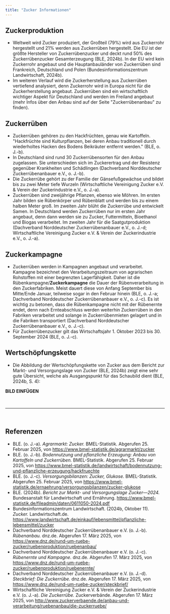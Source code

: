 ```yaml
---
title: "Zucker Informationen"
---
```


## Zuckerproduktion
- Weltweit wird Zucker produziert, der Großteil (79%) wird aus Zuckerrohr hergestellt und 21% werden aus Zuckerrüben hergestellt. Die EU ist der größte Hersteller von Zuckerrübenzucker und deckt rund 50% des Zuckerrübenzucker Gesamterzeugung (BLE, 2024b). In der EU wird kein Zuckerrohr angebaut und die Hauptanbauländer von Zuckerrüben sind Frankreich, Deutschland und Polen (Bundesinformationszentrum Landwirtschaft, 2024b).
- Im weiteren Verlauf wird die Zuckerherstellung aus Zuckerrüben vertiefend analysiert, denn Zuckerrohr wird in Europa nicht für die Zuckerherstellung angebaut. Zuckerrüben sind ein wirtschaftlich wichtiger Aspekt für Deutschland und werden im Freiland angebaut (mehr Infos über den Anbau sind auf der Seite "Zuckerrübenanbau" zu finden).


## Zuckerrüben
- Zuckerrüben gehören zu den Hackfrüchten, genau wie Kartoffeln. "Hackfrüchte sind Kulturpflanzen, bei deren Anbau traditionell durch wiederholtes Hacken des Bodens Beikräuter entfernt werden." (BLE, o. J.-b).
- In Deutschland sind rund 30 Zuckerrübensorten für den Anbau zugelassen. Sie unterschieden sich im Zuckerertrag und der Resistenz gegenüber Krankheiten und Schädlingen (Dachverband Norddeutscher Zuckerrübenanbauer e.V., o. J.-b).
- Die Zuckerrübe gehört zu der Familie der Gänsefußgewächse und bildet bis zu zwei Meter tiefe Wurzeln (Wirtschaftliche Vereinigung Zucker e.V. & Verein der Zuckerindustrie e.V., o. J.-a).
- Zuckerrüben sind zweijährige Pflanzen, ebenso wie Möhren. Im ersten Jahr bilden sie Rübenkörper und Rübenblatt und werden bis zu einem halben Meter groß. Im zweiten Jahr blüht die Zuckerrübe und entwickelt Samen. In Deutschland werden Zuckerrüben nur im ersten Jahr angebaut, denn dann werden sie zu Zucker, Futtermitteln, Bioethanol und Biogas verarbeitet. Im zweiten Jahr für die Saatgutproduktion (Dachverband Norddeutscher Zuckerrübenanbauer e.V., o. J.-d; Wirtschaftliche Vereinigung Zucker e.V. & Verein der Zuckerindustrie e.V., o. J.-a).


## Zuckerkampagne
- Zuckerrüben werden in Kampagnen angebaut und verarbeitet. Kampagne bezeichnet den Verarbeitungszeitraum von agrarischen Rohstoffen mit einer begrenzten Lagerfähigkeit. Daher ist die Rübenkampagne/**Zuckerkampagne** die Dauer der Rübenverarbeitung in den Zuckerfabriken. Meist dauert diese von Anfang September bis Mitte/Ende Januar, teilweise sogar in den Februar hinein (BLE, o. J.-a; Dachverband Norddeutscher Zuckerrübenanbauer e.V., o. J.-c). Es ist wichtig zu betonen, dass die Rübenkampagne nicht mit der Rübenernte endet, denn nach Ernteabschluss werden weiterhin Zuckerrüben in den Fabriken verarbeitet und solange in Zuckerrübenmieten gelagert und in die Fabriken transportiert (Dachverband Norddeutscher Zuckerrübenanbauer e.V., o. J.-c).
- Für Zuckerrübenzucker gilt das Wirtschaftsjahr 1. Oktober 2023 bis 30. September 2024 (BLE, o. J.-c).


## Wertschöpfungskette
- Die Abbildung der Wertschöpfungskette von Zucker aus dem Bericht zur Markt- und Versorgungslage von Zucker (BLE, 2024b) zeigt eine sehr gute Übersicht, welche als Ausgangspunkt für das Schaubild dient (BLE, 2024b, S. 4):

**BILD EINFÜGEN**



<br>

---

<br> 

## Referenzen
- BLE. (o. J.-a). *Agrarmarkt: Zucker.* BMEL-Statistik. Abgerufen 25. Februar 2025, von <https://www.bmel-statistik.de/agrarmarkt/zucker>
- BLE. (o. J.-b). *Bodennutzung und pflanzliche Erzeugung: Anbau von Kartoffeln und Zuckerrüben.* BMEL-Statistik. Abgerufen 25. Februar 2025, von <https://www.bmel-statistik.de/landwirtschaft/bodennutzung-und-pflanzliche-erzeugung/hackfruechte>
- BLE. (o. J.-c). *Versorgungsbilanzen: Zucker, Glukose.* BMEL-Statistik. Abgerufen 25. Februar 2025, von <https://www.bmel-statistik.de/ernaehrung/versorgungsbilanzen/zucker-glukose>
- BLE. (2024b). *Bericht zur Markt- und Versorgungslage Zucker—2024.* Bundesanstalt für Landwirtschaft und Ernährung. <https://www.bmel-statistik.de/fileadmin/daten/0611050-2024.pdf>
- Bundesinformationszentrum Landwirtschaft. (2024b, Oktober 11). *Zucker.* Landwirtschaft.de. <https://www.landwirtschaft.de/einkauf/lebensmittel/pflanzliche-lebensmittel/zucker>
- Dachverband Norddeutscher Zuckerrübenanbauer e.V. (o. J.-b). *Rübenanbau.* dnz.de. Abgerufen 17. März 2025, von <https://www.dnz.de/rund-um-ruebe-zucker/ruebenproduktion/ruebenanbau/>
- Dachverband Norddeutscher Zuckerrübenanbauer e.V. (o. J.-c). *Rübenernte und Kampagne.* dnz.de. Abgerufen 17. März 2025, von <https://www.dnz.de/rund-um-ruebe-zucker/ruebenproduktion/ruebenernte/>
- Dachverband Norddeutscher Zuckerrübenanbauer e.V. (o. J.-d). *Steckbrief: Die Zuckerrübe.* dnz.de. Abgerufen 17. März 2025, von <https://www.dnz.de/rund-um-ruebe-zucker/steckbrief/>
- Wirtschaftliche Vereinigung Zucker e.V. & Verein der Zuckerindustrie e.V. (o. J.-a). *Die Zuckerrübe.* Zuckerverbände. Abgerufen 17. März 2025, von <http://www.zuckerverbaende.de/anbau-und-verarbeitung/ruebenanbau/die-zuckerruebe/>
